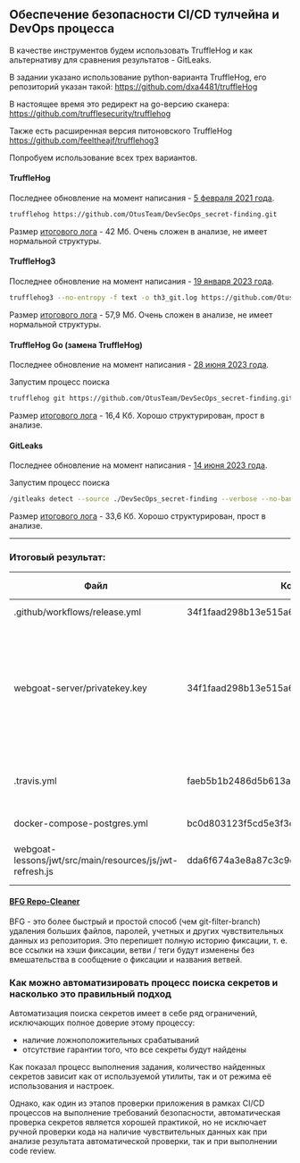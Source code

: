 ##  Обеспечение безопасности CI/CD тулчейна и DevOps процесса

В качестве инструментов будем использовать TruffleHog и как альтернативу для сравнения результатов - GitLeaks.

В задании указано использование python-варианта TruffleHog, его репозиторий указан такой:
https://github.com/dxa4481/truffleHog

В настоящее время это редирект на go-версию сканера:
https://github.com/trufflesecurity/trufflehog

Также есть расширенная версия питоновского TruffleHog
https://github.com/feeltheajf/trufflehog3

Попробуем использование всех трех вариантов.



#### TruffleHog

Последнее обновление на момент написания - [5 февраля 2021 года](https://pypi.org/project/truffleHog/).

```bash
trufflehog https://github.com/OtusTeam/DevSecOps_secret-finding.git
```

Размер [итогового лога](logs/trufflehog.tar.gz) - 42 Мб. Очень сложен в анализе, не имеет нормальной структуры.



#### TruffleHog3

Последнее обновление на момент написания - [19 января 2023 года](https://pypi.org/project/trufflehog3/).

```bash
trufflehog3 --no-entropy -f text -o th3_git.log https://github.com/OtusTeam/DevSecOps_secret-finding.git
```

Размер [итогового лога](logs/trufflehog3.tar.gz) - 57,9 Мб. Очень сложен в анализе, не имеет нормальной структуры.



#### TruffleHog Go (замена TruffleHog)

Последнее обновление на момент написания - [28 июня 2023 года](https://github.com/trufflesecurity/trufflehog/tree/v3.42.0).

Запустим процесс поиска 

```bash
trufflehog git https://github.com/OtusTeam/DevSecOps_secret-finding.git | tee -a log.txt
```

Размер  [итогового лога](logs/trufflehog_go.log) - 16,4 Кб. Хорошо структурирован, прост в анализе.



#### GitLeaks

Последнее обновление на момент написания - [14 июня 2023 года](https://github.com/gitleaks/gitleaks/tree/v8.17.0).

Запустим процесс поиска 

```bash
/gitleaks detect --source ./DevSecOps_secret-finding --verbose --no-banner --no-color
```

Размер  [итогового лога](logs/gitleaks.log)  - 33,6 Кб. Хорошо структурирован, прост в анализе.



------



### Итоговый результат:

| Файл                                                     | Коммит                                   | Строка | Тип           | Предпочтительный способ хранения                             |
| -------------------------------------------------------- | ---------------------------------------- | ------ | ------------- | ------------------------------------------------------------ |
| .github/workflows/release.yml                            | 34f1faad298b13e515a62330f593dac142506789 | 75     | Access token  | [Секреты или контекст GitHub](https://docs.github.com/en/actions/security-guides/automatic-token-authentication) |
| webgoat-server/privatekey.key                            | 34f1faad298b13e515a62330f593dac142506789 | -      | Private key   | Переменные окружения или внешнее хранилище секретов, также необходимо установить на ключ пароль, который тоже не должен храниться в репозитории |
| .travis.yml                                              | faeb5b1b2486d5b613a55d8730e00b43923683d8 | 20     | AWS Key       | Переменные окружения или внешнее хранилище секретов          |
| docker-compose-postgres.yml                              | bc0d803123f5cd5e3f3e857398b8f2b0c4aad5b9 | 10     | DB Password   | Переменные окружения                                         |
| webgoat-lessons/jwt/src/main/resources/js/jwt-refresh.js | dda6f674a3e8a87c3c9df1983895d372d4221fea | 10     | User password | Пароль должен передаваться в функцию как аргумент            |

#### [BFG Repo-Cleaner](https://rtyley.github.io/bfg-repo-cleaner/)

BFG - это  более быстрый и простой способ (чем git-filter-branch) удаления больших файлов, паролей, учетных и других чувствительных данных из репозитория. Это перепишет полную историю фиксации, т. е. все ссылки на хэши фиксации, ветви / теги будут изменены без вмешательства в сообщение о фиксации и названия ветвей.

### Как можно автоматизировать процесс поиска секретов и насколько это правильный подход

Автоматизация поиска секретов имеет в себе ряд ограничений, исключающих полное доверие этому процессу:

- наличие ложноположительных срабатываний
- отсутствие гарантии того, что все секреты будут найдены

Как показал процесс выполнения задания, количество найденных секретов зависит как от используемой утилиты, так и  от режима её использования и настроек.

Однако, как один из этапов проверки приложения в рамках CI/CD процессов на выполнение требований безопасности, автоматическая проверка секретов является хорошей практикой, но не исключает ручной проверки кода на наличие чувствительных данных как при анализе результата автоматической проверки, так и при выполнении code review.
